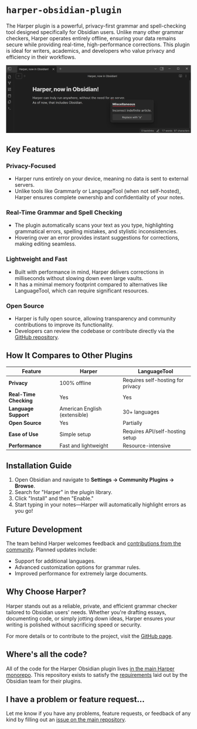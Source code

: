 # `harper-obsidian-plugin`

The Harper plugin is a powerful, privacy-first grammar and spell-checking tool designed specifically for Obsidian users. Unlike many other grammar checkers, Harper operates entirely offline, ensuring your data remains secure while providing real-time, high-performance corrections. This plugin is ideal for writers, academics, and developers who value privacy and efficiency in their workflows.

![A screenshot of Obsidian with Harper installed](./screenshot.webp)

## Key Features

### Privacy-Focused

- Harper runs entirely on your device, meaning no data is sent to external servers.
- Unlike tools like Grammarly or LanguageTool (when not self-hosted), Harper ensures complete ownership and confidentiality of your notes.

### Real-Time Grammar and Spell Checking

- The plugin automatically scans your text as you type, highlighting grammatical errors, spelling mistakes, and stylistic inconsistencies.
- Hovering over an error provides instant suggestions for corrections, making editing seamless.

### Lightweight and Fast

- Built with performance in mind, Harper delivers corrections in milliseconds without slowing down even large vaults.
- It has a minimal memory footprint compared to alternatives like LanguageTool, which can require significant resources.

### Open Source

- Harper is fully open source, allowing transparency and community contributions to improve its functionality.
- Developers can review the codebase or contribute directly via the [GitHub repository](https://github.com/automattic/harper-obsidian-plugin).

## How It Compares to Other Plugins

| Feature                | Harper                        | LanguageTool                      |
| ---------------------- | ----------------------------- | --------------------------------- |
| **Privacy**            | 100% offline                  | Requires self-hosting for privacy |
| **Real-Time Checking** | Yes                           | Yes                               |
| **Language Support**   | American English (extensible) | 30+ languages                     |
| **Open Source**        | Yes                           | Partially                         |
| **Ease of Use**        | Simple setup                  | Requires API/self-hosting setup   |
| **Performance**        | Fast and lightweight          | Resource-intensive                |

## Installation Guide

1. Open Obsidian and navigate to **Settings → Community Plugins → Browse**.
2. Search for "Harper" in the plugin library.
3. Click "Install" and then "Enable."
4. Start typing in your notes—Harper will automatically highlight errors as you go!

## Future Development

The team behind Harper welcomes feedback and [contributions from the community](https://github.com/automattic/harper). Planned updates include:

- Support for additional languages.
- Advanced customization options for grammar rules.
- Improved performance for extremely large documents.

## Why Choose Harper?

Harper stands out as a reliable, private, and efficient grammar checker tailored to Obsidian users' needs. Whether you're drafting essays, documenting code, or simply jotting down ideas, Harper ensures your writing is polished without sacrificing speed or security.

For more details or to contribute to the project, visit the [GitHub page](https://github.com/automattic/harper).

## Where's all the code?

All of the code for the Harper Obsidian plugin lives [in the main Harper monorepo](https://github.com/automattic/harper/tree/master/packages/obsidian-plugin).
This repository exists to satisfy the [requirements](https://docs.obsidian.md/Plugins/Releasing/Submit+your+plugin) laid out by the Obsidian team for their plugins.

## I have a problem or feature request...

Let me know if you have any problems, feature requests, or feedback of any kind by filling out an [issue on the main repository](https://github.com/automattic/harper/issues/new).
